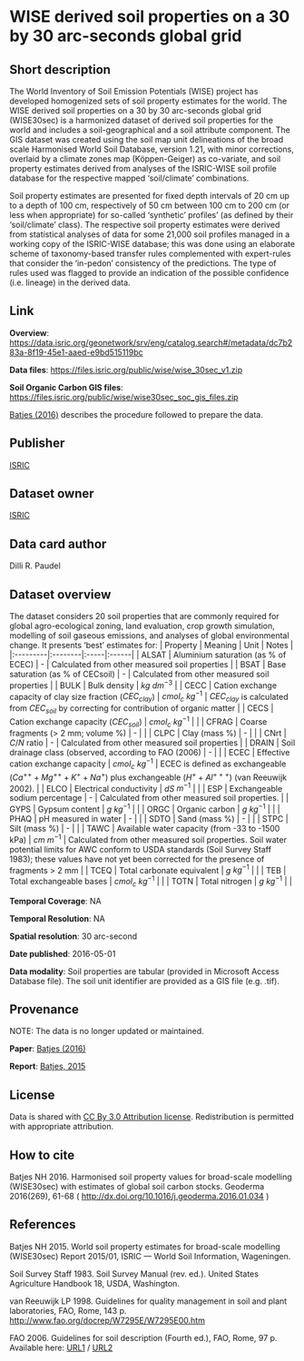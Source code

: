# WISE derived soil properties on a 30 by 30 arc-seconds global grid

## Short description
The World Inventory of Soil Emission Potentials (WISE) project has developed homogenized sets of soil property estimates for the world. The WISE derived soil properties on a 30 by 30 arc-seconds global grid (WISE30sec) is a harmonized dataset of derived soil properties for the world and includes a soil-geographical and a soil attribute component. The GIS dataset was created using the soil map unit delineations of the broad scale Harmonised World Soil Database, version 1.21, with minor corrections, overlaid by a climate zones map (Köppen-Geiger) as co-variate, and soil property estimates derived from analyses of the ISRIC-WISE soil profile database for the respective mapped ‘soil/climate’ combinations.

Soil property estimates are presented for fixed depth intervals of 20 cm up to a depth of 100 cm, respectively of 50 cm between 100 cm to 200 cm (or less when appropriate) for so-called ‘synthetic’ profiles’ (as defined by their ‘soil/climate’ class). The respective soil property estimates were derived from statistical analyses of data for some 21,000 soil profiles managed in a working copy of the ISRIC-WISE database; this was done using an elaborate scheme of taxonomy-based transfer rules complemented with expert-rules that consider the ‘in-pedon’ consistency of the predictions. The type of rules used was flagged to provide an indication of the possible confidence (i.e. lineage) in the derived data.

## Link
**Overview**: https://data.isric.org/geonetwork/srv/eng/catalog.search#/metadata/dc7b283a-8f19-45e1-aaed-e9bd515119bc

**Data files**: https://files.isric.org/public/wise/wise_30sec_v1.zip

**Soil Organic Carbon GIS files**: https://files.isric.org/public/wise/wise30sec_soc_gis_files.zip

[Batjes (2016)](https://doi.org/10.1016/j.geoderma.2016.01.034) describes the procedure followed to prepare the data.

## Publisher
[ISRIC](https://www.isric.org/)

## Dataset owner
[ISRIC](https://www.isric.org/)

## Data card author
Dilli R. Paudel

## Dataset overview
The dataset considers 20 soil properties that are commonly required for global agro-ecological zoning, land evaluation, crop growth simulation, modelling of soil gaseous emissions, and analyses of global environmental change. It presents ‘best’ estimates for:
| Property | Meaning | Unit | Notes |
|:---------|:--------|:-----|:------|
| ALSAT | Aluminium saturation (as % of ECEC) | - | Calculated from other measured soil properties |
| BSAT  | Base saturation (as % of CECsoil)   | - | Calculated from other measured soil properties |
| BULK  | Bulk density | $kg$ $dm^{-3}$ |
| CECC  | Cation exchange capacity of clay size fraction ($CEC_{clay}$) | $cmol_c$ $kg^{-1}$ | $CEC_{clay}$ is calculated from $CEC_{soil}$ by correcting for contribution of organic matter |
| CECS  | Cation exchange capacity ($CEC_{soil}$) | $cmol_c$ $kg^{-1}$ | |
| CFRAG | Coarse fragments (> 2 mm; volume %) | - | |
| CLPC  | Clay (mass %) | - | |
| CNrt  | $C/N$ ratio | - | Calculated from other measured soil properties |
| DRAIN | Soil drainage class (observed, according to FAO (2006) | - | |
| ECEC  | Effective cation exchange capacity | $cmol_c$ $kg^{-1}$ | ECEC is defined as exchangeable ($Ca^{++}+Mg^{++}+K^++Na^+$) plus exchangeable ($H^++Al^{+++}$) (van Reeuwijk 2002). |
| ELCO  | Electrical conductivity | $dS$ $m^{-1}$ | |
| ESP  | Exchangeable sodium percentage | - | Calculated from other measured soil properties. |
| GYPS | Gypsum content | $g$ $kg^{-1}$ | |
| ORGC | Organic carbon | $g$ $kg^{-1}$ | |
| PHAQ | pH measured in water | - | |
| SDTO | Sand (mass %) | - | |
| STPC | Silt (mass %) | - | |
| TAWC | Available water capacity (from -33 to -1500 kPa) | $cm$ $m^{-1}$ | Calculated from other measured soil properties. Soil water potential limits for AWC conform to USDA standards (Soil Survey Staff 1983); these values have not yet been corrected for the presence of fragments > 2 mm |
| TCEQ | Total carbonate equivalent | $g$ $kg^{-1}$ | |
| TEB  | Total exchangeable bases | $cmol_c$ $kg^{-1}$ | |
| TOTN | Total nitrogen | $g$ $kg^{-1}$ | |


**Temporal Coverage**: NA

**Temporal Resolution**: NA

**Spatial resolution**: 30 arc-second

**Date published**: 2016-05-01

**Data modality**: Soil properties are tabular (provided in Microsoft Access Database file). The soil unit identifier are provided as a GIS file (e.g. .tif).

## Provenance
NOTE: The data is no longer updated or maintained.

**Paper**: [Batjes (2016)](https://doi.org/10.1016/j.geoderma.2016.01.034)

**Report**: [Batjes, 2015](https://library.wur.nl/WebQuery/wurpubs/fulltext/400244)

## License
Data is shared with [CC By 3.0 Attribution license](https://creativecommons.org/licenses/by/3.0/). Redistribution is permitted with appropriate attribution.

## How to cite
Batjes NH 2016. Harmonised soil property values for broad-scale modelling (WISE30sec) with estimates of global soil carbon stocks. Geoderma 2016(269), 61-68 ( http://dx.doi.org/10.1016/j.geoderma.2016.01.034 )

## References
Batjes NH 2015. World soil property estimates for broad-scale modelling (WISE30sec) Report 2015/01, ISRIC — World Soil Information, Wageningen.

Soil Survey Staff 1983. Soil Survey Manual (rev. ed.). United States Agriculture Handbook 18, USDA, Washington.

van Reeuwijk LP 1998. Guidelines for quality management in soil and plant laboratories, FAO, Rome, 143 p.
http://www.fao.org/docrep/W7295E/W7295E00.htm

FAO 2006. Guidelines for soil description (Fourth ed.), FAO, Rome, 97 p. Available here: [URL1](ftp://ftp.fao.org/agl/agll/docs/guidel_soil_descr.pdf) / [URL2](https://www.fao.org/4/a0541e/a0541e.pdf)